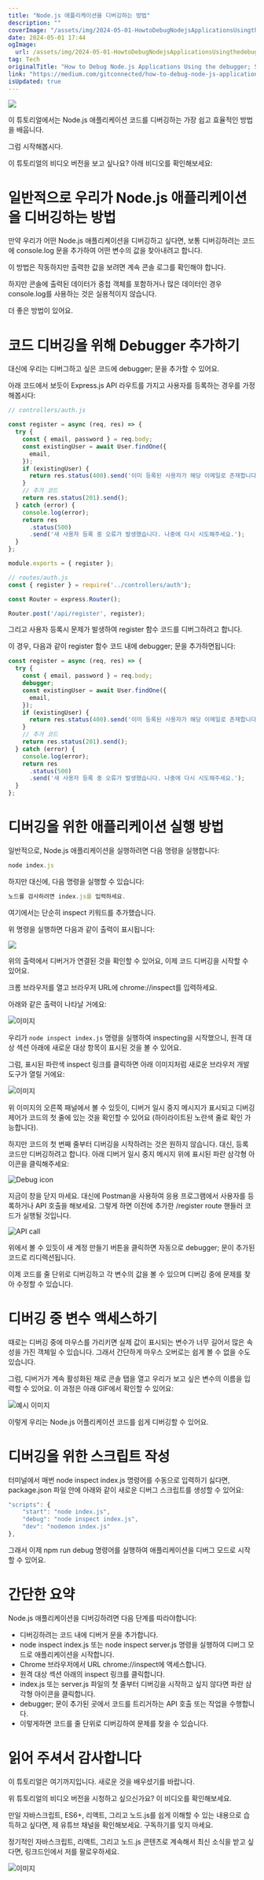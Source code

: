 ```yaml
---
title: "Node.js 애플리케이션을 디버깅하는 방법"
description: ""
coverImage: "/assets/img/2024-05-01-HowtoDebugNodejsApplicationsUsingthedebuggerStatementEasiestWay_0.png"
date: 2024-05-01 17:44
ogImage: 
  url: /assets/img/2024-05-01-HowtoDebugNodejsApplicationsUsingthedebuggerStatementEasiestWay_0.png
tag: Tech
originalTitle: "How to Debug Node.js Applications Using the debugger; Statement — Easiest Way"
link: "https://medium.com/gitconnected/how-to-debug-node-js-applications-using-the-debugger-statement-easiest-way-8902124a162e"
isUpdated: true
---
```





<img src="/assets/img/2024-05-01-HowtoDebugNodejsApplicationsUsingthedebuggerStatementEasiestWay_0.png" />

이 튜토리얼에서는 Node.js 애플리케이션 코드를 디버깅하는 가장 쉽고 효율적인 방법을 배웁니다.

그럼 시작해봅시다.

이 튜토리얼의 비디오 버전을 보고 싶나요? 아래 비디오를 확인해보세요:

<div class="content-ad"></div>

# 일반적으로 우리가 Node.js 애플리케이션을 디버깅하는 방법

만약 우리가 어떤 Node.js 애플리케이션을 디버깅하고 싶다면, 보통 디버깅하려는 코드에 console.log 문을 추가하여 어떤 변수의 값을 찾아내려고 합니다.

이 방법은 작동하지만 출력한 값을 보려면 계속 콘솔 로그를 확인해야 합니다.

하지만 콘솔에 출력된 데이터가 중첩 객체를 포함하거나 많은 데이터인 경우 console.log를 사용하는 것은 실용적이지 않습니다.

<div class="content-ad"></div>

더 좋은 방법이 있어요.

# 코드 디버깅을 위해 Debugger 추가하기

대신에 우리는 디버그하고 싶은 코드에 debugger; 문을 추가할 수 있어요.

아래 코드에서 보듯이 Express.js API 라우트를 가지고 사용자를 등록하는 경우를 가정해봅시다:

<div class="content-ad"></div>

```js
// controllers/auth.js

const register = async (req, res) => {
  try {
    const { email, password } = req.body;
    const existingUser = await User.findOne({
      email,
    });
    if (existingUser) {
      return res.status(400).send('이미 등록된 사용자가 해당 이메일로 존재합니다');
    }
    // 추가 코드
    return res.status(201).send();
  } catch (error) {
    console.log(error);
    return res
      .status(500)
      .send('새 사용자 등록 중 오류가 발생했습니다. 나중에 다시 시도해주세요.');
  }
};

module.exports = { register };

// routes/auth.js
const { register } = require('../controllers/auth');

const Router = express.Router();

Router.post('/api/register', register);
```

그리고 사용자 등록시 문제가 발생하여 register 함수 코드를 디버그하려고 합니다.

이 경우, 다음과 같이 register 함수 코드 내에 debugger; 문을 추가하면됩니다:

```js
const register = async (req, res) => {
  try {
    const { email, password } = req.body;
    debugger;
    const existingUser = await User.findOne({
      email,
    });
    if (existingUser) {
      return res.status(400).send('이미 등록된 사용자가 해당 이메일로 존재합니다');
    }
    // 추가 코드
    return res.status(201).send();
  } catch (error) {
    console.log(error);
    return res
      .status(500)
      .send('새 사용자 등록 중 오류가 발생했습니다. 나중에 다시 시도해주세요.');
  }
};
```

<div class="content-ad"></div>

# 디버깅을 위한 애플리케이션 실행 방법

일반적으로, Node.js 애플리케이션을 실행하려면 다음 명령을 실행합니다:

```js
node index.js
```

하지만 대신에, 다음 명령을 실행할 수 있습니다:

<div class="content-ad"></div>

```js
노드를 검사하려면 index.js를 입력하세요.
```

여기에서는 단순히 inspect 키워드를 추가했습니다.

위 명령을 실행하면 다음과 같이 출력이 표시됩니다:

<img src="/assets/img/2024-05-01-HowtoDebugNodejsApplicationsUsingthedebuggerStatementEasiestWay_1.png" />


<div class="content-ad"></div>

위의 출력에서 디버거가 연결된 것을 확인할 수 있어요, 이제 코드 디버깅을 시작할 수 있어요.

크롬 브라우저를 열고 브라우저 URL에 chrome://inspect를 입력하세요.

아래와 같은 출력이 나타날 거에요:

![이미지](/assets/img/2024-05-01-HowtoDebugNodejsApplicationsUsingthedebuggerStatementEasiestWay_2.png)

<div class="content-ad"></div>

우리가 `node inspect index.js` 명령을 실행하여 inspecting을 시작했으니, 원격 대상 섹션 아래에 새로운 대상 항목이 표시된 것을 볼 수 있어요.

그럼, 표시된 파란색 inspect 링크를 클릭하면 아래 이미지처럼 새로운 브라우저 개발 도구가 열릴 거에요:

![이미지](/assets/img/2024-05-01-HowtoDebugNodejsApplicationsUsingthedebuggerStatementEasiestWay_3.png)

위 이미지의 오른쪽 패널에서 볼 수 있듯이, 디버거 일시 중지 메시지가 표시되고 디버깅 제어가 코드의 첫 줄에 있는 것을 확인할 수 있어요 (하이라이트된 노란색 줄로 확인 가능합니다).

<div class="content-ad"></div>

하지만 코드의 첫 번째 줄부터 디버깅을 시작하려는 것은 원하지 않습니다. 대신, 등록 코드만 디버깅하려고 합니다. 아래 디버거 일시 중지 메시지 위에 표시된 파란 삼각형 아이콘을 클릭해주세요:

![Debug icon](/assets/img/2024-05-01-HowtoDebugNodejsApplicationsUsingthedebuggerStatementEasiestWay_4.png)

지금이 창을 닫지 마세요. 대신에 Postman을 사용하여 응용 프로그램에서 사용자를 등록하거나 API 호출을 해보세요. 그렇게 하면 이전에 추가한 /register route 핸들러 코드가 실행될 것입니다.

![API call](/assets/img/2024-05-01-HowtoDebugNodejsApplicationsUsingthedebuggerStatementEasiestWay_5.png)

<div class="content-ad"></div>

위에서 볼 수 있듯이 새 계정 만들기 버튼을 클릭하면 자동으로 debugger; 문이 추가된 코드로 리디렉션됩니다.

이제 코드를 줄 단위로 디버깅하고 각 변수의 값을 볼 수 있으며 디버깅 중에 문제를 찾아 수정할 수 있습니다.

# 디버깅 중 변수 액세스하기

때로는 디버깅 중에 마우스를 가리키면 실제 값이 표시되는 변수가 너무 길어서 많은 속성을 가진 객체일 수 있습니다. 그래서 간단하게 마우스 오버로는 쉽게 볼 수 없을 수도 있습니다.

<div class="content-ad"></div>

그럼, 디버거가 계속 활성화된 채로 콘솔 탭을 열고 우리가 보고 싶은 변수의 이름을 입력할 수 있어요. 이 과정은 아래 GIF에서 확인할 수 있어요:

![예시 이미지](/assets/img/2024-05-01-HowtoDebugNodejsApplicationsUsingthedebuggerStatementEasiestWay_6.png)

이렇게 우리는 Node.js 어플리케이션 코드를 쉽게 디버깅할 수 있어요.

# 디버깅을 위한 스크립트 작성

<div class="content-ad"></div>

터미널에서 매번 node inspect index.js 명령어를 수동으로 입력하기 싫다면, package.json 파일 안에 아래와 같이 새로운 디버그 스크립트를 생성할 수 있어요:

```js
"scripts": {
    "start": "node index.js",
    "debug": "node inspect index.js",
    "dev": "nodemon index.js"
},
```

그래서 이제 npm run debug 명령어를 실행하여 애플리케이션을 디버그 모드로 시작할 수 있어요.

# 간단한 요약

<div class="content-ad"></div>

Node.js 애플리케이션을 디버깅하려면 다음 단계를 따라야합니다:

- 디버깅하려는 코드 내에 디버거 문을 추가합니다.
- node inspect index.js 또는 node inspect server.js 명령을 실행하여 디버그 모드로 애플리케이션을 시작합니다.
- Chrome 브라우저에서 URL chrome://inspect에 액세스합니다.
- 원격 대상 섹션 아래의 inspect 링크를 클릭합니다.
- index.js 또는 server.js 파일의 첫 줄부터 디버깅을 시작하고 싶지 않다면 파란 삼각형 아이콘을 클릭합니다.
- debugger; 문이 추가된 곳에서 코드를 트리거하는 API 호출 또는 작업을 수행합니다.
- 이렇게하면 코드를 줄 단위로 디버깅하여 문제를 찾을 수 있습니다.

# 읽어 주셔서 감사합니다

이 튜토리얼은 여기까지입니다. 새로운 것을 배우셨기를 바랍니다.

<div class="content-ad"></div>

위 튜토리얼의 비디오 버전을 시청하고 싶으신가요? 이 비디오를 확인해보세요.

만일 자바스크립트, ES6+, 리액트, 그리고 노드.js를 쉽게 이해할 수 있는 내용으로 습득하고 싶다면, 제 유튜브 채널을 확인해보세요. 구독하기를 잊지 마세요.

정기적인 자바스크립트, 리액트, 그리고 노드.js 콘텐츠로 계속해서 최신 소식을 받고 싶다면, 링크드인에서 저를 팔로우하세요.

![이미지](/assets/img/2024-05-01-HowtoDebugNodejsApplicationsUsingthedebuggerStatementEasiestWay_7.png)